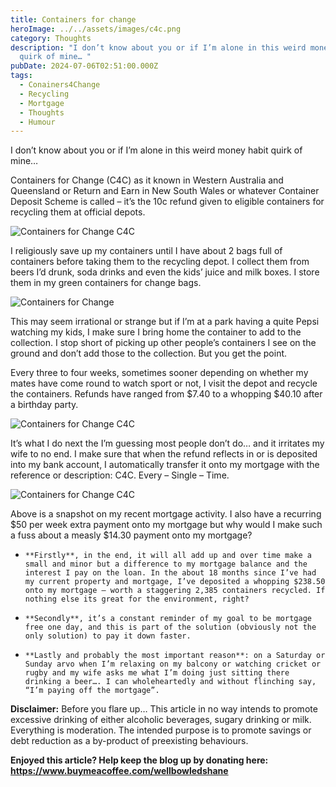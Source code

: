 ```yaml
---
title: Containers for change
heroImage: ../../assets/images/c4c.png
category: Thoughts
description: "I don’t know about you or if I’m alone in this weird money habit
  quirk of mine… "
pubDate: 2024-07-06T02:51:00.000Z
tags:
  - Conainers4Change
  - Recycling
  - Mortgage
  - Thoughts
  - Humour
---
```

I don’t know about you or if I’m alone in this weird money habit quirk of mine… 

Containers for Change (C4C) as it known in Western Australia and Queensland or Return and Earn in New South Wales or whatever Container Deposit Scheme is called – it’s the 10c refund given to eligible containers for recycling them at official depots. 

![Containers for Change C4C](../../assets/images/c4c-containers.jpg "C4C")

I religiously save up my containers until I have about 2 bags full of containers before taking them to the recycling depot. I collect them from beers I’d drunk, soda drinks and even the kids’ juice and milk boxes. I store them in my green containers for change bags. 

![Containers for Change](../../assets/images/c4c-bag.jpg "C4C")

This may seem irrational or strange but if I’m at a park having a quite Pepsi watching my kids, I make sure I bring home the container to add to the collection. I stop short of picking up other people’s containers I see on the ground and don’t add those to the collection. But you get the point. 

Every three to four weeks, sometimes sooner depending on whether my mates have come round to watch sport or not, I visit the depot and recycle the containers. Refunds have ranged from $7.40 to a whopping $40.10 after a birthday party.

![Containers for Change C4C](../../assets/images/c4c-receipt.jpg "C4C")

It’s what I do next the I’m guessing most people don’t do… and it irritates my wife to no end. I make sure that when the refund reflects in or is deposited into my bank account, I automatically transfer it onto my mortgage with the reference or description: C4C. Every – Single – Time. 

![Containers for Change C4C](../../assets/images/c4c-mortgage-deposits.png "C4C")

Above is a snapshot on my recent mortgage activity. I also have a recurring $50 per week extra payment onto my mortgage but why would I make such a fuss about a measly $14.30 payment onto my mortgage? 

* ```
  **Firstly**, in the end, it will all add up and over time make a small and minor but a difference to my mortgage balance and the interest I pay on the loan. In the about 18 months since I’ve had my current property and mortgage, I’ve deposited a whopping $238.50 onto my mortgage – worth a staggering 2,385 containers recycled. If nothing else its great for the environment, right? 
  ```
* ```
  **Secondly**, it’s a constant reminder of my goal to be mortgage free one day, and this is part of the solution (obviously not the only solution) to pay it down faster. 
  ```
* ```
  **Lastly and probably the most important reason**: on a Saturday or Sunday arvo when I’m relaxing on my balcony or watching cricket or rugby and my wife asks me what I’m doing just sitting there drinking a beer…. I can wholeheartedly and without flinching say, “I’m paying off the mortgage”. 
  ```

**Disclaimer:** Before you flare up… This article in no way intends to promote excessive drinking of either alcoholic beverages, sugary drinking or milk. Everything is moderation. The intended purpose is to promote savings or debt reduction as a by-product of preexisting behaviours.

**Enjoyed this article? Help keep the blog up by donating here: https://www.buymeacoffee.com/wellbowledshane**
